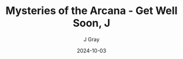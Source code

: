 ---
title: 'Mysteries of the Arcana - Get Well Soon, J'
alt: 'Mysteries of the Arcana'
date: '2024-10-03'
author: 'J Gray'
artist: 'Keira'
---